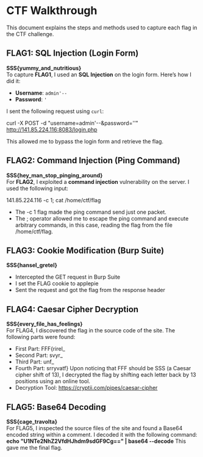 # CTF Walkthrough

This document explains the steps and methods used to capture each flag in the CTF challenge.

## FLAG1: SQL Injection (Login Form)
**SSS{yummy_and_nutritious}**\
To capture **FLAG1**, I used an **SQL Injection** on the login form. Here’s how I did it:

- **Username**: `admin'--`
- **Password**: `'`
  
I sent the following request using `curl`:

curl -X POST -d "username=admin'--&password=''" http://141.85.224.116:8083/login.php

This allowed me to bypass the login form and retrieve the flag.

## FLAG2: Command Injection (Ping Command)
**SSS{hey_man_stop_pinging_around}**\
For **FLAG2**, I exploited a **command injection** vulnerability on the server. I used the following input:

141.85.224.116 -c 1; cat /home/ctf/flag
- The -c 1 flag made the ping command send just one packet.
- The ; operator allowed me to escape the ping command and execute arbitrary commands, in this case, reading the flag from the file /home/ctf/flag.

## FLAG3: Cookie Modification (Burp Suite)
**SSS{hansel_gretel}**
- Intercepted the GET request in Burp Suite
- I set the FLAG cookie to applepie 
- Sent the request and got the flag from the response header 

## FLAG4: Caesar Cipher Decryption
**SSS{every_file_has_feelings}**\
For FLAG4, I discovered the flag in the source code of the site. The following parts were found:
- First Part: FFF{rirel_
- Second Part: svyr_
- Third Part: unf_
- Fourth Part: srryvatf}
Upon noticing that FFF should be SSS (a Caesar cipher shift of 13), I decrypted the flag by shifting each letter back by 13 positions using an online tool.
- Decryption Tool: https://cryptii.com/pipes/caesar-cipher

## FLAG5: Base64 Decoding
**SSS{cage_travolta}**\
For FLAG5, I inspected the source files of the site and found a Base64 encoded string within a comment. I decoded it with the following command:\
**echo "U1NTe2NhZ2VfdHJhdm9sdGF9Cg==" | base64 --decode**
This gave me the final flag.

